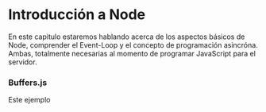 # Introducción a Node

En este capitulo estaremos hablando acerca de los aspectos básicos de Node,
comprender el Event-Loop y el concepto de programación asincróna. Ambas, totalmente
necesarias al momento de programar JavaScript para el servidor.

### Buffers.js

Este ejemplo